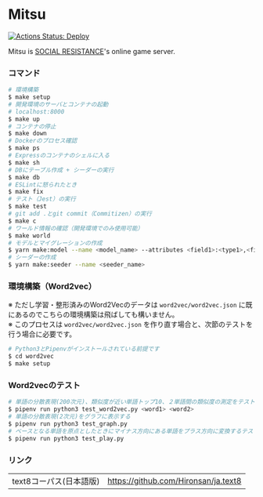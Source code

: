 # Mitsu

[![Actions Status: Deploy](https://github.com/uyupun/mitsu/workflows/Deploy/badge.svg)](https://github.com/uyupun/mitsu/actions?query=workflow%3A"Deploy")

Mitsu is [SOCIAL RESISTANCE](https://github.com/uyupun/social-resistance)'s online game server.

### コマンド

```bash
# 環境構築
$ make setup
# 開発環境のサーバとコンテナの起動
# localhost:8000
$ make up
# コンテナの停止
$ make down
# Dockerのプロセス確認
$ make ps
# Expressのコンテナのシェルに入る
$ make sh
# DBにテーブル作成 + シーダーの実行
$ make db
# ESLintに怒られたとき
$ make fix
# テスト（Jest）の実行
$ make test
# git add .とgit commit（Commitizen）の実行
$ make c
# ワールド情報の確認（開発環境でのみ使用可能）
$ make world
# モデルとマイグレーションの作成
$ yarn make:model --name <model_name> --attributes <field1>:<type1>,<field2>:<type2>,...
# シーダーの作成
$ yarn make:seeder --name <seeder_name>
```

### 環境構築（Word2vec）

※ ただし学習・整形済みのWord2Vecのデータは `word2vec/word2vec.json` に既にあるのでこちらの環境構築は飛ばしても構いません。  
※ このプロセスは `word2vec/word2vec.json` を作り直す場合と、次節のテストを行う場合に必要です。

```bash
# Python3とPipenvがインストールされている前提です
$ cd word2vec
$ make setup
```

### Word2vecのテスト

```bash
# 単語の分散表現(200次元)、類似度が近い単語トップ10、２単語間の類似度の測定をテストできます
$ pipenv run python3 test_word2vec.py <word1> <word2>
# 単語の分散表現(2次元)をグラフに表示する
$ pipenv run python3 test_graph.py
# ベースとなる単語を原点としたときにマイナス方向にある単語をプラス方向に変換するテスト
$ pipenv run python3 test_play.py
```

### リンク

|||
|:--|:--|
|text8コーパス(日本語版)|https://github.com/Hironsan/ja.text8|
